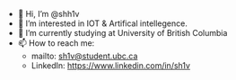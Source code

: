 - 👋 Hi, I’m @shh1v
- 👀 I’m interested in IOT & Artifical intellegence.
- 🌱 I’m currently studying at University of British Columbia
- 📫 How to reach me:
  - mailto: sh1v@student.ubc.ca
  - LinkedIn: https://www.linkedin.com/in/sh1v

<!---
shh1v/shh1v is a ✨ special ✨ repository because its `README.md` (this file) appears on your GitHub profile.
You can click the Preview link to take a look at your changes.
--->
